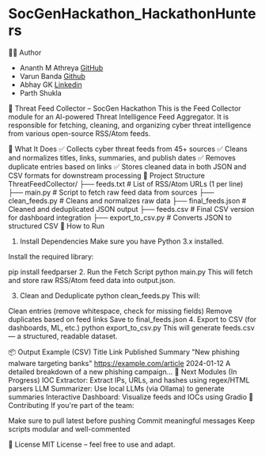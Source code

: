 # SocGenHackathon_HackathonHunters
👨‍💻 Author
- Ananth M Athreya [GitHub](https://github.com/AnanthMAthreya)
- Varun Banda [Github](https://github.com/Varun7sept)
- Abhay GK [Linkedin](https://www.linkedin.com/in/abhay-gk/)
- Parth Shukla

🔐 Threat Feed Collector – SocGen Hackathon
This is the Feed Collector module for an AI-powered Threat Intelligence Feed Aggregator. It is responsible for fetching, cleaning, and organizing cyber threat intelligence from various open-source RSS/Atom feeds.

📌 What It Does
✅ Collects cyber threat feeds from 45+ sources
✅ Cleans and normalizes titles, links, summaries, and publish dates
✅ Removes duplicate entries based on links
✅ Stores cleaned data in both JSON and CSV formats for downstream processing
📁 Project Structure
ThreatFeedCollector/
├── feeds.txt               # List of RSS/Atom URLs (1 per line)
├── main.py                 # Script to fetch raw feed data from sources
├── clean_feeds.py          # Cleans and normalizes raw data
├── final_feeds.json        # Cleaned and deduplicated JSON output
├── feeds.csv               # Final CSV version for dashboard integration
├── export_to_csv.py        # Converts JSON to structured CSV
🚀 How to Run
1. Install Dependencies
Make sure you have Python 3.x installed.

Install the required library:

pip install feedparser
2. Run the Fetch Script
python main.py
This will fetch and store raw RSS/Atom feed data into output.json.

3. Clean and Deduplicate
python clean_feeds.py
This will:

Clean entries (remove whitespace, check for missing fields)
Remove duplicates based on feed links
Save to final_feeds.json
4. Export to CSV (for dashboards, ML, etc.)
python export_to_csv.py
This will generate feeds.csv — a structured, readable dataset.

📦 Output Example (CSV)
Title	Link	Published	Summary
"New phishing malware targeting banks"	https://example.com/article	2024-01-12	A detailed breakdown of a new phishing campaign...
🧠 Next Modules (In Progress)
IOC Extractor: Extract IPs, URLs, and hashes using regex/HTML parsers
LLM Summarizer: Use local LLMs (via Ollama) to generate summaries
Interactive Dashboard: Visualize feeds and IOCs using Gradio
🤝 Contributing
If you're part of the team:

Make sure to pull latest before pushing
Commit meaningful messages
Keep scripts modular and well-commented


📜 License
MIT License – feel free to use and adapt.
